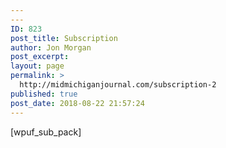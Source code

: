 ```yaml
---
---
ID: 823
post_title: Subscription
author: Jon Morgan
post_excerpt:
layout: page
permalink: >
  http://midmichiganjournal.com/subscription-2
published: true
post_date: 2018-08-22 21:57:24
---
```

[wpuf_sub_pack]